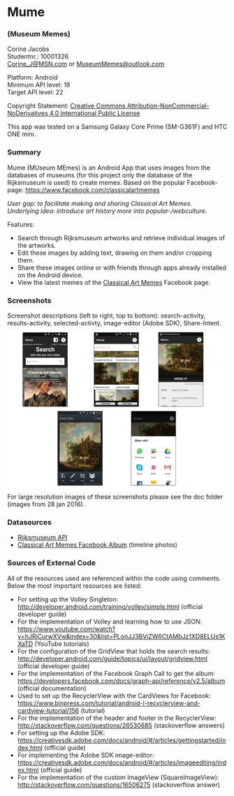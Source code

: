 # Mume 
### (Museum Memes)  
Corine Jacobs  
Studentnr.: 10001326  
Corine_J@MSN.com or MuseumMemes@outlook.com
  
Platform: Android  
Minimum API level: 19  
Target API level: 22  

Copyright Statement: [Creative Commons Attribution-NonCommercial-NoDerivatives 4.0 International Public License](https://github.com/C0rine/Mume/blob/master/LICENSE.md) 
  
This app was tested on a Samsung Galaxy Core Prime (SM-G361F) and HTC ONE mini.

### Summary
Mume (MUseum MEmes) is an Android App that uses images from the databases of museums (for this project only the database of the Rijksmuseum is used) to create memes. Based on the popular Facebook-page: https://www.facebook.com/classicalartmemes  

*User gap: to facilitate making and sharing Classical Art Memes.*  
*Underlying idea: introduce art history more into popular-/webculture.*  

Features:
- Search through Rijksmuseum artworks and retrieve individual images of the artworks.
- Edit these images by adding text, drawing on them and/or cropping them.
- Share these images online or with friends through apps already installed on the Android device.
- View the latest memes of the [Classical Art Memes](https://www.facebook.com/classicalartmemes) Facebook page.

### Screenshots 
Screenshot descriptions (left to right, top to bottom): search-activity, results-activity, selected-activty, image-editor (Adobe SDK), Share-Intent.
![Preliminary sketches](/doc/allscreenshots28jan2016.jpg)  
For large resolution images of these screenshots please see the doc folder (images from 28 jan 2016).

### Datasources  
- [Rijksmuseum API](http://rijksmuseum.github.io/)
- [Classical Art Memes Facebook Album](https://www.facebook.com/media/set/?set=a.595162167262642.1073741827.595155763929949&type=3) (timeline photos)

### Sources of External Code
All of the resources used are referenced within the code using comments. Below the most important resources are listed: 
- For setting up the Volley Singleton: http://developer.android.com/training/volley/simple.html (official developer guide)
- For the implementation of Volley and learning how to use JSON: https://www.youtube.com/watch?v=hJRjCurwXVw&index=30&list=PLonJJ3BVjZW6CtAMbJz1XD8ELUs1KXaTD (YouTube tutorials)
- For the configuration of the GridView that holds the search results: http://developer.android.com/guide/topics/ui/layout/gridview.html (official developer guide)
- For the implementation of the Facebook Graph Call to get the album: https://developers.facebook.com/docs/graph-api/reference/v2.5/album (official documentation)
- Used to set up the RecyclerView with the CardViews for Facebook: https://www.binpress.com/tutorial/android-l-recyclerview-and-cardview-tutorial/156 (tutorial)
- For the implementation of the header and footer in the RecyclerView: http://stackoverflow.com/questions/26530685 (stackoverflow answers)
- For setting up the Adobe SDK: https://creativesdk.adobe.com/docs/android/#/articles/gettingstarted/index.html (official guide)
- For implementing the Adobe SDK image-editor: https://creativesdk.adobe.com/docs/android/#/articles/imageediting/index.html (official guide)
- For the implementation of the custom ImageView (SquareImageView): http://stackoverflow.com/questions/16506275 (stackoverflow answer)
